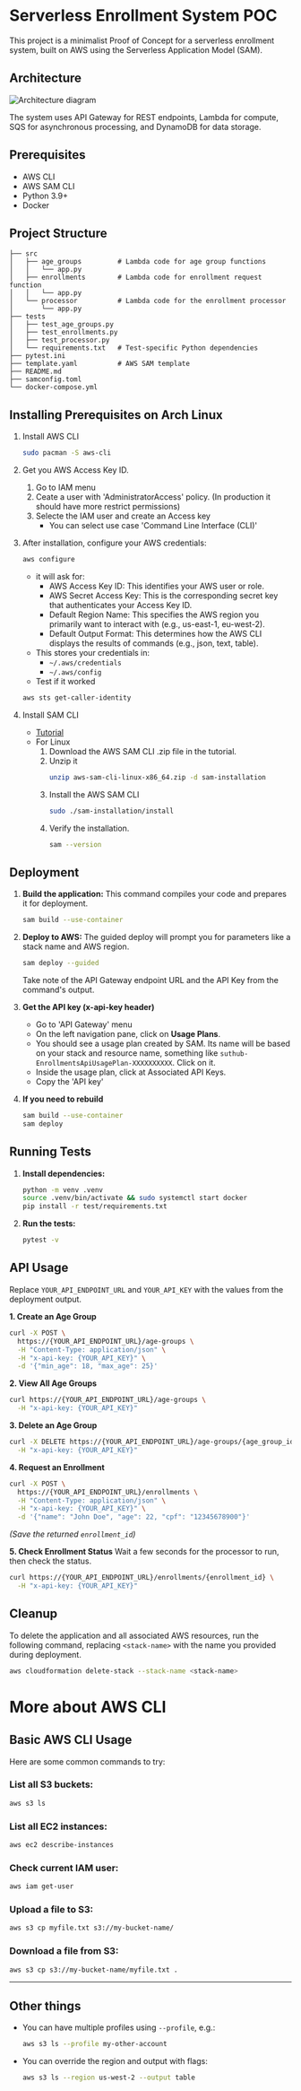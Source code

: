 # Serverless Enrollment System POC

This project is a minimalist Proof of Concept for a serverless enrollment system, built on AWS using the Serverless Application Model (SAM).

## Architecture

![Architecture diagram](architecture-diagram.png)

The system uses API Gateway for REST endpoints, Lambda for compute, SQS for asynchronous processing, and DynamoDB for data storage.

## Prerequisites
*   AWS CLI
*   AWS SAM CLI
*   Python 3.9+
*   Docker

## Project Structure
```
├── src
│   ├── age_groups         # Lambda code for age group functions
│   │   └── app.py
│   ├── enrollments        # Lambda code for enrollment request function
│   │   └── app.py
│   └── processor          # Lambda code for the enrollment processor
│       └── app.py
├── tests
│   ├── test_age_groups.py
│   ├── test_enrollments.py
│   ├── test_processor.py
│   └── requirements.txt   # Test-specific Python dependencies
├── pytest.ini
├── template.yaml          # AWS SAM template
├── README.md
├── samconfig.toml
└── docker-compose.yml
```

## Installing Prerequisites on Arch Linux

1. Install AWS CLI
    ```bash
    sudo pacman -S aws-cli
    ```
2. Get you AWS Access Key ID.
    1. Go to IAM menu
    2. Ceate a user with 'AdministratorAccess' policy. (In production it should have more restrict permissions)
    3. Selecte the IAM user and create an Access key
        - You can select use case 'Command Line Interface (CLI)'

3. After installation, configure your AWS credentials:
    ```bash
    aws configure
    ```
    * it will ask for:
        - AWS Access Key ID: This identifies your AWS user or role.
        - AWS Secret Access Key: This is the corresponding secret key that authenticates your Access Key ID.
        - Default Region Name: This specifies the AWS region you primarily want to interact with (e.g., us-east-1, eu-west-2).
        - Default Output Format: This determines how the AWS CLI displays the results of commands (e.g., json, text, table).
    * This stores your credentials in:
        - `~/.aws/credentials`
        - `~/.aws/config`
    * Test if it worked
    ```bash
    aws sts get-caller-identity
    ```
4. Install SAM CLI
    *  [Tutorial](https://docs.aws.amazon.com/serverless-application-model/latest/developerguide/install-sam-cli.html)
    * For Linux
        1. Download the AWS SAM CLI .zip file in the tutorial.
        2. Unzip it
            ```bash
            unzip aws-sam-cli-linux-x86_64.zip -d sam-installation
            ```
        3. Install the AWS SAM CLI
            ```bash
            sudo ./sam-installation/install
            ```
        4. Verify the installation.
            ```bash
            sam --version
            ```

## Deployment

1.  **Build the application:** This command compiles your code and prepares it for deployment.
    ```bash
    sam build --use-container
    ```

2.  **Deploy to AWS:** The guided deploy will prompt you for parameters like a stack name and AWS region.
    ```bash
    sam deploy --guided
    ```
    Take note of the API Gateway endpoint URL and the API Key from the command's output.

3. **Get the API key (x-api-key header)**
    * Go to 'API Gateway' menu
    * On the left navigation pane, click on **Usage Plans**.
    * You should see a usage plan created by SAM. Its name will be based on your stack and resource name, something like `suthub-EnrollmentsApiUsagePlan-XXXXXXXXXX`. Click on it.
    *  Inside the usage plan, click at Associated API Keys.
    * Copy the 'API key'

4. **If you need to rebuild**
    ```bash
    sam build --use-container
    sam deploy
    ```

## Running Tests
1.  **Install dependencies:**
    ```bash
    python -m venv .venv
    source .venv/bin/activate && sudo systemctl start docker
    pip install -r test/requirements.txt
    ```
2.  **Run the tests:**
    ```bash
    pytest -v
    ```

## API Usage

Replace `YOUR_API_ENDPOINT_URL` and `YOUR_API_KEY` with the values from the deployment output.

**1. Create an Age Group**
```bash
curl -X POST \
  https://{YOUR_API_ENDPOINT_URL}/age-groups \
  -H "Content-Type: application/json" \
  -H "x-api-key: {YOUR_API_KEY}" \
  -d '{"min_age": 18, "max_age": 25}'
```

**2. View All Age Groups**
```bash
curl https://{YOUR_API_ENDPOINT_URL}/age-groups \
  -H "x-api-key: {YOUR_API_KEY}"
```

**3. Delete an Age Group**
```bash
curl -X DELETE https://{YOUR_API_ENDPOINT_URL}/age-groups/{age_group_id} \
  -H "x-api-key: {YOUR_API_KEY}"
```

**4. Request an Enrollment**
```bash
curl -X POST \
  https://{YOUR_API_ENDPOINT_URL}/enrollments \
  -H "Content-Type: application/json" \
  -H "x-api-key: {YOUR_API_KEY}" \
  -d '{"name": "John Doe", "age": 22, "cpf": "12345678900"}'
```
*(Save the returned `enrollment_id`)*

**5. Check Enrollment Status**
Wait a few seconds for the processor to run, then check the status.
```bash
curl https://{YOUR_API_ENDPOINT_URL}/enrollments/{enrollment_id} \
  -H "x-api-key: {YOUR_API_KEY}"
```

## Cleanup

To delete the application and all associated AWS resources, run the following command, replacing `<stack-name>` with the name you provided during deployment.

```bash
aws cloudformation delete-stack --stack-name <stack-name>
```

# More about AWS CLI
## **Basic AWS CLI Usage**

Here are some common commands to try:

### List all S3 buckets:

```bash
aws s3 ls
```

### List all EC2 instances:

```bash
aws ec2 describe-instances
```

### Check current IAM user:

```bash
aws iam get-user
```

### Upload a file to S3:

```bash
aws s3 cp myfile.txt s3://my-bucket-name/
```

### Download a file from S3:

```bash
aws s3 cp s3://my-bucket-name/myfile.txt .
```

---

## Other things

* You can have multiple profiles using `--profile`, e.g.:

  ```bash
  aws s3 ls --profile my-other-account
  ```

* You can override the region and output with flags:

  ```bash
  aws s3 ls --region us-west-2 --output table
  ```
